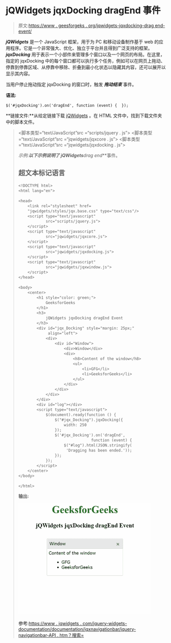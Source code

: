 # jQWidgets jqxDocking dragEnd 事件

> 原文:[https://www . geesforgeks . org/jqwidgets-jqxdocking-drag end-event/](https://www.geeksforgeeks.org/jqwidgets-jqxdocking-dragend-event/)

***jQWidgets*** 是一个 JavaScript 框架，用于为 PC 和移动设备制作基于 web 的应用程序。它是一个非常强大、优化、独立于平台并且得到广泛支持的框架。 ***jqxDocking*** 用于表示一个小部件来管理多个窗口以及一个网页的布局。在这里，指定的 jqxDocking 中的每个窗口都可以执行多个任务，例如可以在网页上拖动、停靠到停靠区域、从停靠中移除、折叠到最小化状态以隐藏其内容，还可以展开以显示其内容。

当用户停止拖动指定 jqxDocking 的窗口时，触发 ***拖动结束*** 事件。

**语法:**

```
$('#jqxDocking').on('dragEnd', function (event) {  });
```

**链接文件:**从给定链接下载 [jQWidgets](https://www.jqwidgets.com/download/) 。在 HTML 文件中，找到下载文件夹中的脚本文件。

> <link rel="”stylesheet”" href="”jqwidgets/styles/jqx.base.css”" type="”text/css”">
> <脚本类型=“text/JavaScript”src =“scripts/jquery . js”></脚本>
> <脚本类型=“text/JavaScript”src =“jqwidgets/jqxcore . js”></脚本>
> <脚本类型=“text/JavaScript”src =“jqwidgets/jqxdocking . js”></脚本

**示例:**以下示例说明了 jQWidgets***drag end***事件。

## 超文本标记语言

```
<!DOCTYPE html>
<html lang="en">

<head>
    <link rel="stylesheet" href=
    "jqwidgets/styles/jqx.base.css" type="text/css"/>
    <script type="text/javascript" 
            src="scripts/jquery.js">
    </script>
    <script type="text/javascript" 
            src="jqwidgets/jqxcore.js">
    </script>
    <script type="text/javascript" 
            src="jqwidgets/jqxdocking.js">
    </script>
    <script type="text/javascript" 
            src="jqwidgets/jqxwindow.js">
    </script>
</head>

<body>
    <center>
        <h1 style="color: green;">
            GeeksforGeeks
        </h1>
        <h3>
            jQWidgets jqxDocking dragEnd Event
        </h3>
        <div id="jqx_Docking" style="margin: 25px;" 
             align="left">
            <div>
                <div id="Window">
                    <div>Window</div>
                    <div>
                        <h8>Content of the window</h8>
                        <ul>
                            <li>GFG</li>
                            <li>GeeksforGeeks</li>
                        </ul>
                    </div>
                </div>
            </div>
        </div>
        <div id="log"></div>
        <script type="text/javascript">
            $(document).ready(function () {
                $("#jqx_Docking").jqxDocking({
                    width: 250
                });
                $('#jqx_Docking').on('dragEnd', 
                                function (event) {
                    $("#log").html(JSON.stringify(
                     'Dragging has been ended.'));
                });
            });
        </script>
    </center>
</body>

</html>
```

**输出:**

![](img/b40479b40f93ee7b4d83a9e23761ede4.png)

**参考:**[https://www . jqwidgets . com/jquery-widgets-documentation/documentation/jqxnavigationbar/jquery-navigationbar-API . htm？搜索=](https://www.jqwidgets.com/jquery-widgets-documentation/documentation/jqxdocking/jquery-docking-api.htm?search=)